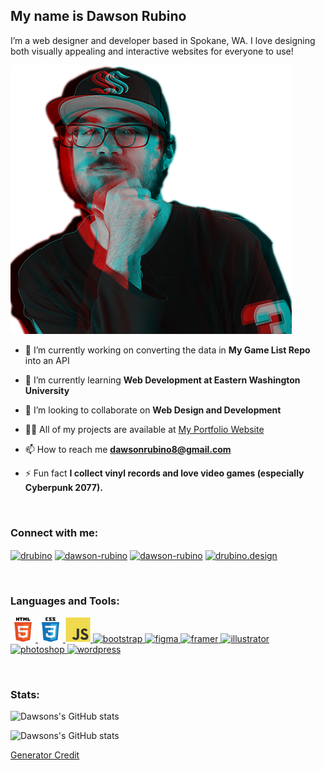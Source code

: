 <!-- 
<h1 style="text-align: left">GOOD MORNING WEB CITY!</h1>
<h3 style="text-align: left">Yesterday's project count in our digital realm hit a record-breaking fifty!<br>
<br>

Twenty from Silicon Square – thanks to relentless client revisions!

One server down, so I guess you’re all in for a challenge. Because the IT team will NOT let that slide.

Got another plugin conflict in Data District. Web developers are at it again, tweaking code to patch the site.

While over at Design Docks, the UX team's smoothing out user experience nightmares off the interface.

And in Code Cove... Well... Code Cove is still Code Cove.

THIS has been your host, Digital Dawson!

Join me for another day in our World of WIRES!</h3>

![GOOD MORNING NIGHT CITY](GMNC.gif)

<br>

<h3>On a more serious note, Here's about me:</h3> -->

<h2>My name is Dawson Rubino</h2>
<p>I’m a web designer and developer based in Spokane, WA. I love designing both visually appealing and interactive websites for everyone to use!</p>

![Dawson's Portrait](Me_3D.png)

- 🔭 I’m currently working on converting the data in **My Game List Repo** into an API

- 🌱 I’m currently learning **Web Development at Eastern Washington University**

- 👯 I’m looking to collaborate on **Web Design and Development**

- 👨‍💻 All of my projects are available at [My Portfolio Website](https://drubino.webflow.io/)

- 📫 How to reach me **dawsonrubino8@gmail.com**

- ⚡ Fun fact **I collect vinyl records and love video games (especially Cyberpunk 2077).**

<br>

<h3>Connect with me:</h3>
<p>
<a href="https://codepen.io/drubino" target="blank"><img align="center" src="https://raw.githubusercontent.com/rahuldkjain/github-profile-readme-generator/master/src/images/icons/Social/codepen.svg" alt="drubino" height="30" width="40" /></a>
<a href="https://www.linkedin.com/in/dawson-rubino/" target="blank"><img align="center" src="https://raw.githubusercontent.com/rahuldkjain/github-profile-readme-generator/master/src/images/icons/Social/linked-in-alt.svg" alt="dawson-rubino" height="30" width="40" /></a>
<a href="https://www.facebook.com/profile.php?id=100093020917741" target="blank"><img align="center" src="https://raw.githubusercontent.com/rahuldkjain/github-profile-readme-generator/master/src/images/icons/Social/facebook.svg" alt="dawson-rubino" height="30" width="40" /></a>
<a href="https://www.instagram.com/drubino.design/" target="blank"><img align="center" src="https://raw.githubusercontent.com/rahuldkjain/github-profile-readme-generator/master/src/images/icons/Social/instagram.svg" alt="drubino.design" height="30" width="40" /></a>
</p>

<br>

<h3>Languages and Tools:</h3>
<p> <a href="https://developer.mozilla.org/en-US/docs/Learn/Getting_started_with_the_web/HTML_basics" target="_blank" rel="noreferrer"> <img src="https://raw.githubusercontent.com/devicons/devicon/master/icons/html5/html5-original-wordmark.svg" alt="html5" width="40" height="40"/> </a> <a href="https://developer.mozilla.org/en-US/docs/Learn/Getting_started_with_the_web/CSS_basics" target="_blank" rel="noreferrer"> <img src="https://raw.githubusercontent.com/devicons/devicon/master/icons/css3/css3-original-wordmark.svg" alt="css3" width="40" height="40"/> </a> <a href="https://developer.mozilla.org/en-US/docs/Web/JavaScript" target="_blank" rel="noreferrer"> <img src="https://raw.githubusercontent.com/devicons/devicon/master/icons/javascript/javascript-original.svg" alt="javascript" width="40" height="40"/> </a> <a href="https://getbootstrap.com" target="_blank" rel="noreferrer"> <img src="https://cdn.jsdelivr.net/gh/devicons/devicon@latest/icons/bootstrap/bootstrap-original-wordmark.svg" alt="bootstrap" width="40" height="40"/> </a> <a href="https://www.figma.com/" target="_blank" rel="noreferrer"> <img src="https://www.vectorlogo.zone/logos/figma/figma-icon.svg" alt="figma" width="40" height="40"/> </a> <a href="https://www.framer.com/" target="_blank" rel="noreferrer"> <img src="https://www.vectorlogo.zone/logos/framer/framer-icon.svg" alt="framer" width="40" height="40"/> </a> <a href="https://www.adobe.com/products/illustrator.html" target="_blank" rel="noreferrer"> <img src="https://www.vectorlogo.zone/logos/adobe_illustrator/adobe_illustrator-icon.svg" alt="illustrator" width="40" height="40"/> </a> <a href="https://www.adobe.com/products/photoshop.html?promoid=RBS7NL7F&mv=other" target="_blank" rel="noreferrer"> <img src="https://cdn.jsdelivr.net/gh/devicons/devicon@latest/icons/photoshop/photoshop-original.svg" alt="photoshop" width="40" height="40"/> </a> <a href="https://wordpress.org/" target="_blank" rel="noreferrer"> <img src="https://cdn.jsdelivr.net/gh/devicons/devicon@latest/icons/wordpress/wordpress-original.svg" alt="wordpress" width="40" height="40"/> </a></p>

<br>

<h3>Stats:</h3>

![Dawsons's GitHub stats](https://github-readme-stats.vercel.app/api?username=drubino8&show_icons=true&theme=highcontrast)

![Dawsons's GitHub stats](https://github-readme-streak-stats.herokuapp.com/?user=drubino8&show_icons=true&theme=highcontrast)

<p>
<a href="https://rahuldkjain.github.io/gh-profile-readme-generator/">Generator Credit</a>
</p>

